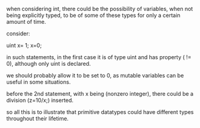 when considering int, 
there could be the possibility of variables,
when not being explicitly typed, to be of some of these types for only a certain amount of time.

consider:

uint x= 1;
x=0;

in such statements, in the first case it is of type uint and has property ( != 0),
although only uint is declared.

we should probably allow it to be set to 0,
as mutable variables can be useful in some situations.

before the 2nd statement, with x being (nonzero integer),
there could be a division (z=10/x;) inserted.

so all this is to illustrate that primitive datatypes could have different types throughout their lifetime.

